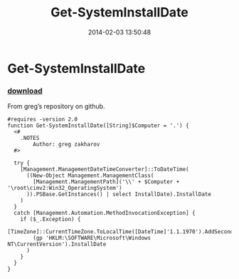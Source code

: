 ﻿---
pid:            4868
parent:         0
children:       
poster:         Janny
title:          Get-SystemInstallDate
date:           2014-02-03 13:50:48
description:    From greg’s repository on github.
format:         posh
---

# Get-SystemInstallDate

### [download](4868.ps1)  

From greg’s repository on github.

```posh
#requires -version 2.0
function Get-SystemInstallDate([String]$Computer = '.') {
  <#
    .NOTES
        Author: greg zakharov
  #>
  
  try {
    [Management.ManagementDateTimeConverter]::ToDateTime(
      ((New-Object Management.ManagementClass(
        [Management.ManagementPath]('\\' + $Computer + '\root\cimv2:Win32_OperatingSystem')
      )).PSBase.GetInstances() | select InstallDate).InstallDate
    )
  }
  catch [Management.Automation.MethodInvocationException] {
    if ($_.Exception) {
      [TimeZone]::CurrentTimeZone.ToLocalTime([DateTime]'1.1.1970').AddSeconds(
        (gp 'HKLM:\SOFTWARE\Microsoft\Windows NT\CurrentVersion').InstallDate
      )
    }
  }
}
```
